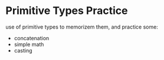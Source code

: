 # Primitive Types Practice

use of primitive types to memorizem them, and practice some:
- concatenation
- simple math
- casting